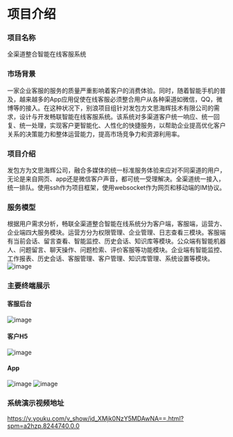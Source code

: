 # 项目介绍
### 项目名称
全渠道整合智能在线客服系统

### 市场背景
一家企业客服的服务的质量严重影响着客户的消费体验。同时，随着智能手机的普及，越来越多的App应用促使在线客服必须整合用户从各种渠道如微信，QQ，微博等的接⼊。在这种状况下，别浪项目组针对发包方文思海辉技术有限公司的需求，设计与开发畅联智能在线客服系统。该系统对多渠道客户统一响应、统一回复、统一处理，实现客户更智能化、⼈性化的快捷服务，以帮助企业提高优化客户关系的决策能力和整体运营能力，提高市场竞争力和资源利用率。

### 项目介绍
发包方为文思海辉公司，融合多媒体的统⼀标准服务体验来应对不同渠道的⽤户，⽆论是来⾃⽹页、app还是微信客户声⾳，都可统⼀受理解决。全渠道统⼀接⼊，统⼀排队。使用ssh作为项目框架，使用websocket作为网页和移动端的IM协议。
   
### 服务模型
根据用户需求分析，畅联全渠道整合智能在线系统分为客户端，客服端，运营方、企业端四大服务模块。运营方分为权限管理、企业管理、日志查看三模块。客服端有当前会话、留言查看、智能监控、历史会话、知识库等模块。公众端有智能机器人、问题留言、聊天操作、问题检索、评价客服等功能模块。企业端有智能监控、工作报表、历史会话、客服管理、客户管理、知识库管理、系统设置等模块。
![image](https://raw.githubusercontent.com/k807/image/master/%E5%8E%BB%E6%B8%A0%E9%81%93%E6%9C%8D%E5%8A%A1%E6%A8%A1%E5%9E%8B%E5%9B%BE.png)

### 主要终端展示
#### 客服后台
![image](https://raw.githubusercontent.com/k807/image/master/%E5%85%A8%E6%B8%A0%E9%81%93%E7%95%8C%E9%9D%A2%E5%B1%95%E7%A4%BA1.png)

#### 客户H5
![image](https://raw.githubusercontent.com/k807/image/master/%E5%85%A8%E6%B8%A0%E9%81%93%E7%95%8C%E9%9D%A2%E5%B1%95%E7%A4%BA2.jpg)

#### App
![image](https://raw.githubusercontent.com/k807/image/master/%E5%85%A8%E6%B8%A0%E9%81%93%E7%95%8C%E9%9D%A2%E5%B1%95%E7%A4%BA3.png)
![image](https://raw.githubusercontent.com/k807/image/master/%E5%85%A8%E6%B8%A0%E9%81%93%E7%95%8C%E9%9D%A2%E5%B1%95%E7%A4%BA4.png)

### 系统演示视频地址
https://v.youku.com/v_show/id_XMjk0NzY5MDAwNA==.html?spm=a2hzp.8244740.0.0
